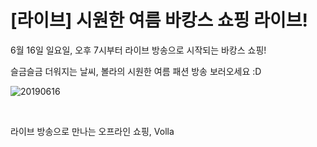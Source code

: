 # [라이브] 시원한 여름 바캉스 쇼핑 라이브!

6월 16일 일요일, 오후 7시부터 라이브 방송으로 시작되는 바캉스 쇼핑!

슬금슬금 더워지는 날씨, 볼라의 시원한 여름 패션 방송 보러오세요 :D

![20190616](../../assets/marketing/dist/20190616.png)

<br>

라이브 방송으로 만나는 오프라인 쇼핑, Volla
